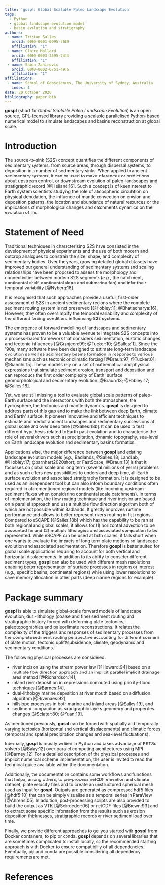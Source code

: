 ```yaml
---
title: 'gospl: Global Scalable Paleo Landscape Evolution'
tags:
  - Python
  - global landscape evolution model
  - basin evolution and stratigraphy
authors:
 - name: Tristan Salles
   orcid: 0000-0001-6095-7689
   affiliation: "1"
 - name: Claire Mallard
   orcid: 0000-0003-2595-2414
   affiliation: "1"
 - name: Sabin Zahirovic
   orcid: 0000-0002-6751-4976
   affiliation: "1"
affiliations:
 - name: School of Geosciences, The University of Sydney, Australia
   index: 1
date: 20 October 2020
bibliography: paper.bib
---
```


**gospl** (short for *Global Scalable Paleo Landscape Evolution*) is an open source, GPL-licensed library providing a scalable parallelised Python-based numerical model to simulate landscapes and basins reconstruction at global scale.

# Introduction

The source-to-sink (S2S) concept quantifies the different components of sedimentary systems: from source areas, through dispersal systems, to deposition in a number of sedimentary sinks. When applied to ancient sedimentary systems, it can be used to make inferences or predictions about upstream control, or downstream evolution of paleo-landscapes and stratigraphic record [@Helland:16]. Such a concept is of keen interest to Earth system scientists studying the role of atmospheric circulation on physical denudation, the influence of mantle convection on erosion and deposition patterns, the location and abundance of natural resources or the implications of morphological changes and catchments dynamics on the evolution of life.

# Statement of Need

Traditional techniques in characterising S2S have consisted in the development of physical experiments and the use of both modern and outcrop analogues to constrain the size, shape, and complexity of sedimentary bodies. Over the years, growing detailed global datasets have improved our general understanding of sedimentary systems and scaling relationships have been proposed to assess the morphology and connectivities between modern S2S segments (*e.g.,* the catchment, continental shelf, continental slope and submarine fan) and infer their temporal variability [@Nyberg:18].

It is recognised that such approaches provide a useful, first-order assessment of S2S in ancient sedimentary regions where the complete sediment routing system is not preserved [@Hobley:11; @Bhattacharya:16]. However, they often oversimplify the temporal variability and complexity of the different forcing conditions influencing S2S systems.

The emergence of forward modelling of landscapes and sedimentary systems has proven to be a valuable  avenue to integrate S2S concepts into a process-based  framework that considers sedimentation, eustatic changes  and tectonic influences [@Granjeon:99; @Tucker:10; @Salles:11].  Since the '90s, many software have been designed to estimate long-term landscape evolution as well as sedimentary basins formation in response to various mechanisms such as tectonic or climatic forcing [@Braun:97; @Tucker:01; @Bianchi:15]. These models rely on a set of mathematical and physical expressions that simulate sediment erosion, transport and deposition and can reproduce the first order complexity of Earth' surface geomorphological and sedimentary evolution [@Braun:13; @Hobley:17; @Salles:18].

Yet, we are still missing a tool to evaluate global scale patterns of paleo-Earth surface and the interactions with both the atmosphere, the hydrosphere, the tectonics and mantle dynamics.  **gospl** is designed to address parts of this gap and to make the link between deep Earth, climate and Earth' surface. It pioneers innovative and efficient techniques to estimate and predict ancient landscapes and sedimentary successions at global scale and over deep time [@Salles:18b]. It can be used to test different hypothesis related to Earth past evolution and to characterise the role of several drivers such as precipitation, dynamic topography, sea-level on Earth landscape evolution and sedimentary basins formation.

Applications wise, the major difference between **gospl** and existing landscape evolution models [*e.g.,* Badlands, @Salles:18; LandLab, @Hobley:17; @barnhart2020short; or FastScape, @Braun:13] is that it focusses on global scale and long term (several millions of years) problems and as such offers new possibilities to understand deep time, all-Earth surface evolution and associated stratigraphy formation. It is designed to be used as an independent tool but can also inform boundary conditions often required in aforementioned regional models (like incoming upstream sediment fluxes when considering continental scale catchments). In terms of implementation, the flow routing technique and river incision are based on a parallel approach and use a multiple flow direction algorithm both of which are not possible within Badlands. It greatly improves runtime performance and allows to better represent rivers routing in flat regions. Compared to eSCAPE [@Salles:18b] which has the capability to be ran at both regional and global scales, it allows for (1) horizontal advection to be accounted for and (2) multiple lithologies and associated compaction to be represented. While eSCAPE can be used at both scales, it fails short when one wants to evaluate the impacts of long term plate motions on landscape evolution and associated sedimentation. Therefore **gospl** is better suited for global scale applications requiring to account for both vertical and horizontal displacements. In addition to its ability to consider different sediment types, **gospl** can also be used with different mesh resolutions enabling better representation of surface processes in  regions of interest (*e.g.,* specific basins, continental regions) while using lower resolutions to save memory allocation in other parts (deep marine regions for example).    

# Package summary


**gospl** is able to simulate global-scale forward models of landscape evolution, dual-lithology (coarse and fine) sediment routing and stratigraphic history forced with deforming plate tectonics, paleotopographies and paleoclimate reconstructions. It relates the complexity of the triggers and responses of sedimentary processes from the complete sediment routing perspective accounting for different scenarii of plate motion, tectonic uplift/subsidence, climate, geodynamic and sedimentary conditions.

The following physical processes are considered:

- river incision using the stream power law [@Howard:94] based on a multiple flow direction approach and an implicit parallel implicit drainage area method [@Richardson:14],
- inland river deposition in depressions computed using priority-flood techniques [@Barnes:14],
- dual-lithology marine deposition at river mouth based on a diffusion algorithm [@Rivenaes:92],
- hillslope processes in both marine and inland areas [@Salles:19], and
- sediment compaction as stratigraphic layers geometry and properties changes [@Sclater:80; @Yuan:19].

As mentioned previously, **gospl** can be forced with spatially and temporally varying tectonics (horizontal and vertical displacements) and climatic forces (temporal and spatial precipitation changes and sea-level fluctuations).

Internally, **gospl** is mostly written in Python and takes advantage of PETSc solvers [@Balay:12] over parallel computing architectures using MPI [@Barney:12]. For a detailed description of the physical processes and implicit numerical scheme implementation, the user is invited to read the technical guide available within the documentation.

Additionally, the documentation contains some workflows and functions that helps, among others, to pre-process netCDF elevation and climate dataset, plate velocity files and to create an unstructured spherical mesh used as input for **gospl**.  Outputs are generated as compressed hdf5 files [@hdf5:10] that can be simply visualise as a temporal series in ParaView [@Ahrens:05]. In addition, post-processing scripts are also provided to build the output as VTK [@Schroeder:06] or netCDF files [@Brown:93] and to extract some specific information from the results such as erosion deposition thicknesses, stratigraphic records or river sediment load over time.

Finally, we provide different approaches to get you started with **gospl** from Docker containers, to pip or conda. **gospl** depends on several libraries that are sometimes complicated to install locally, so the recommended starting approach is with Docker to ensure compatibility of all dependencies. Eventually, pip and conda are possible considering all dependency requirements are met.



# References
